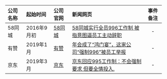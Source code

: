 

|公司名称|起始时间|公司官网|新闻网页|事件备注|
|:---|:---|:---|:---|:---:|
|58同城|2016年9月初|[58同城](www.58.com)|[58同城实行全员996工作制 被指意图逼员工主动辞职](http://finance.cnr.cn/gs/20160901/t20160901_523105136.shtml)|-|
|有赞|2019年1月|[有赞](www.youzan.com)|[年会成了“鸿门宴”，这家公司“强制996”被员工举报](http://www.linkshop.com.cn/web/archives/2019/418163.shtml)|-|
|京东|2019年3月|[京东](www.jd.com)|[京东回应995工作制：不会强制要求 但要全情投入.](http://tech.163.com/19/0312/13/EA2QGIOK00097U7R.html)|-|
